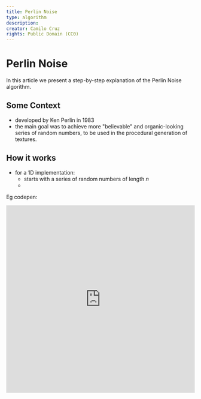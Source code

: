 ```yaml
---
title: Perlin Noise
type: algorithm
description:
creator: Camilo Cruz
rights: Public Domain (CC0)
---
```

# Perlin Noise

In this article we present a step-by-step explanation of the Perlin Noise algorithm.

## Some Context
- developed by Ken Perlin in 1983
- the main goal was to achieve more "believable" and organic-looking series of random numbers, to be used in the procedural generation of textures.

## How it works
- for a 1D implementation:
  - starts with a series of random numbers of length $n$
  - 

Eg codepen:
<iframe height="500" style="width: 100%" scrolling="no" title="Perlin Noise" src="https://codepen.io/camilocruzg/embed/rNzOqMN" frameborder="no" loading="lazy" allowtransparency="true" allowfullscreen="true">
See the Pen <a href="https://codepen.io/camilocruzg/pen/rNzOqMN">
  Perlin Noise</a> by Camilo Cruz Gambardella (<a href="https://codepen.io/camilocruzg">@camilocruzg</a>)
  on <a href="https://codepen.io">CodePen</a>.</span>


eg youtube:
<iframe width="560" height="315" src="https://www.youtube.com/embed/QUqCWkPlLLc?start=102" title="YouTube video player" frameborder="0" allow="accelerometer; autoplay; clipboard-write; encrypted-media; gyroscope; picture-in-picture" allowfullscreen></iframe>



